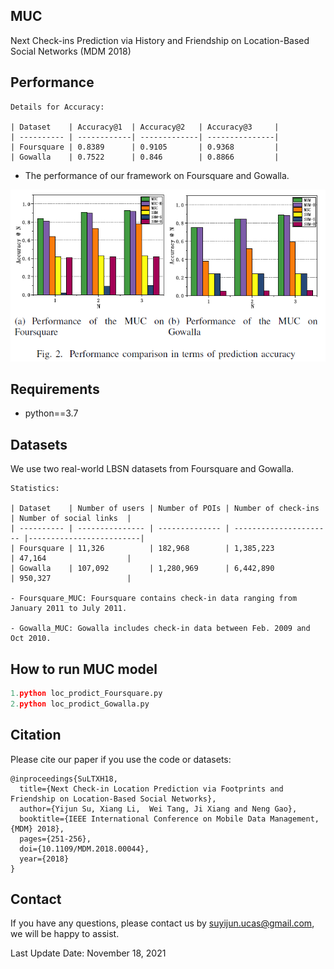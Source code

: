 ## MUC

Next Check-ins Prediction via History and Friendship on Location-Based Social Networks (MDM 2018)

## Performance

```
Details for Accuracy:

| Dataset    | Accuracy@1  | Accuracy@2   | Accuracy@3     | 
| ---------- | ------------| -------------| ---------------| 
| Foursquare | 0.8389      | 0.9105       | 0.9368         | 
| Gowalla    | 0.7522      | 0.846        | 0.8866         | 
```
- The performance of our framework on Foursquare and Gowalla.

![The performance of our framework on Foursquare and Gowalla](MUC.png)

## Requirements

- python==3.7


## Datasets

We use two real-world LBSN datasets from Foursquare and Gowalla.
```
Statistics:

| Dataset    | Number of users | Number of POIs | Number of check-ins    | Number of social links  |
| ---------- | --------------- | -------------- | ---------------------- |-------------------------|
| Foursquare | 11,326          | 182,968        | 1,385,223              | 47,164                  |
| Gowalla    | 107,092         | 1,280,969      | 6,442,890              | 950,327                 |

- Foursquare_MUC: Foursquare contains check-in data ranging from January 2011 to July 2011. 

- Gowalla_MUC: Gowalla includes check-in data between Feb. 2009 and Oct 2010.
```
## How to run MUC model

```python
1.python loc_prodict_Foursquare.py
2.python loc_prodict_Gowalla.py
```

## Citation
Please cite our paper if you use the code or datasets:
```
@inproceedings{SuLTXH18,
  title={Next Check-in Location Prediction via Footprints and Friendship on Location-Based Social Networks},
  author={Yijun Su, Xiang Li,  Wei Tang, Ji Xiang and Neng Gao},
  booktitle={IEEE International Conference on Mobile Data Management, {MDM} 2018}, 
  pages={251-256},
  doi={10.1109/MDM.2018.00044},
  year={2018}
}
```
## Contact

If you have any questions, please contact us by suyijun.ucas@gmail.com, we will be happy to assist.

Last Update Date: November 18, 2021